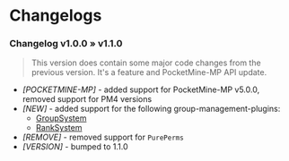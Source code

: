 # Changelogs

### Changelog v1.0.0 » v1.1.0
> This version does contain some major code changes from the previous version. It's a feature and PocketMine-MP API update.
- *[POCKETMINE-MP]* - added support for PocketMine-MP v5.0.0, removed support for PM4 versions
- *[NEW]* - added support for the following group-management-plugins:
  - [GroupSystem](https://github.com/r3pt1s/GroupSystem)
  - [RankSystem](https://github.com/IvanCraft623/RankSystem)
- *[REMOVE]* - removed support for `PurePerms`
- *[VERSION]* - bumped to 1.1.0